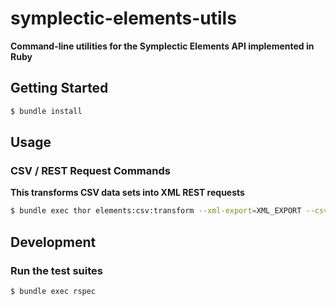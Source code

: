 # symplectic-elements-utils
**Command-line utilities for the Symplectic Elements API implemented in Ruby**

## Getting Started

```bash
$ bundle install
```

## Usage

### CSV / REST Request Commands
**This transforms CSV data sets into XML REST requests**

```bash
$ bundle exec thor elements:csv:transform --xml-export=XML_EXPORT --csv-import=CSV_IMPORT
```

## Development

### Run the test suites

```bash
$ bundle exec rspec
```
